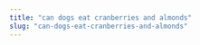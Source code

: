 ```yaml
---
title: "can dogs eat cranberries and almonds"
slug: "can-dogs-eat-cranberries-and-almonds"
---
```


